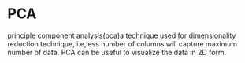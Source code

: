 # PCA

principle component analysis(pca)a technique used for dimensionality reduction technique, i.e,less number of columns will capture maximum number of data.
PCA can be useful to visualize the data in 2D form.
